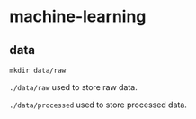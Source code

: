 # machine-learning

## data

```shell
mkdir data/raw
```

`./data/raw` used to store raw data.

`./data/processed` used to store processed data.